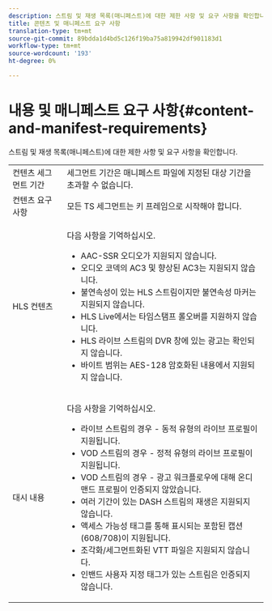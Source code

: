 ```yaml
---
description: 스트림 및 재생 목록(매니페스트)에 대한 제한 사항 및 요구 사항을 확인합니다.
title: 콘텐츠 및 매니페스트 요구 사항
translation-type: tm+mt
source-git-commit: 89bdda1d4bd5c126f19ba75a819942df901183d1
workflow-type: tm+mt
source-wordcount: '193'
ht-degree: 0%

---
```



# 내용 및 매니페스트 요구 사항{#content-and-manifest-requirements}

스트림 및 재생 목록(매니페스트)에 대한 제한 사항 및 요구 사항을 확인합니다.

<table id="table_D7C38CD3B4D24C3D9A3B55D8CEFE7366"> 
 <tbody> 
  <tr> 
   <td colname="col1"> 컨텐츠 세그먼트 기간 </td> 
   <td colname="col2"> 세그먼트 기간은 매니페스트 파일에 지정된 대상 기간을 초과할 수 없습니다. </td> 
  </tr> 
  <tr> 
   <td colname="col1"> 컨텐츠 요구 사항 </td> 
   <td colname="col2"> 모든 TS 세그먼트는 키 프레임으로 시작해야 합니다. </td> 
  </tr> 
  <tr> 
   <td colname="col1"> HLS 컨텐츠 </td> 
   <td colname="col2"> <p>다음 사항을 기억하십시오. 
     <ul id="ul_B226605345EA46F69DA1380E16826117"> 
      <li id="li_6564DC0E879544BB8513DD2D1CFBA8DE">AAC-SSR 오디오가 지원되지 않습니다. </li> 
      <li id="li_B73CAEBE4347406EA4DB25551B444BDA">오디오 코덱의 AC3 및 향상된 AC3는 지원되지 않습니다. </li> 
      <li id="li_5986DD33C0FE485D99D4C00E2E6012CA">불연속성이 있는 HLS 스트림이지만 불연속성 마커는 지원되지 않습니다. </li> 
      <li id="li_FED8686372DF4A39BAABC531BA4EB137">HLS Live에서는 타임스탬프 롤오버를 지원하지 않습니다. </li> 
      <li id="li_565CFBEAD9874BA48F6E25B0893BF131">HLS 라이브 스트림의 DVR 창에 있는 광고는 확인되지 않습니다. </li> 
      <li id="li_7D22EA32C94240D79EDDA96D9E72FE8F">바이트 범위는 AES-128 암호화된 내용에서 지원되지 않습니다. </li> 
     </ul></p> </td> 
  </tr> 
  <tr> 
   <td colname="col1"> 대시 내용 </td> 
   <td colname="col2"> <p>다음 사항을 기억하십시오. 
     <ul id="ul_9D33C2418F9F49DEAE0E642301726F89"> 
      <li id="li_74C69A21A7BD4831B92F0D57900E1CB1">라이브 스트림의 경우 - 동적 유형의 라이브 프로필이 지원됩니다. </li> 
      <li id="li_0C8743DB152047819D23C9F180998AD7">VOD 스트림의 경우 - 정적 유형의 라이브 프로필이 지원됩니다. </li> 
      <li id="li_FBC6828663FB413798A4BDAF0B9831AA">VOD 스트림의 경우 - 광고 워크플로우에 대해 온디맨드 프로필이 인증되지 않았습니다. </li> 
      <li id="li_4393B9B1F6144BDEAE484C879750ED23">여러 기간이 있는 DASH 스트림의 재생은 지원되지 않습니다. </li> 
      <li id="li_6A2CEC4E974C4D44A45F5503A1A9D8D0">액세스 가능성 태그를 통해 표시되는 포함된 캡션(608/708)이 지원됩니다. </li> 
      <li id="li_EDE93DF4F3A64A53BA80877F701A8F0D">조각화/세그먼트화된 VTT 파일은 지원되지 않습니다. </li> 
      <li id="li_8897F73611194030A490A4FF1178364C">인밴드 사용자 지정 태그가 있는 스트림은 인증되지 않습니다. </li> 
     </ul></p> </td> 
  </tr> 
 </tbody> 
</table>

